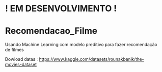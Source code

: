 # ! EM DESENVOLVIMENTO !
# Recomendacao_Filme
Usando Machine Learning com modelo preditivo para fazer recomendação de filmes

Dowload datas : https://www.kaggle.com/datasets/rounakbanik/the-movies-dataset
